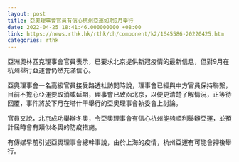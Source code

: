```yaml
---
layout: post
title: 亞奧理事會官員有信心杭州亞運如期9月舉行
date: 2022-04-25 18:41:46.000000000 +08:00
link: https://news.rthk.hk/rthk/ch/component/k2/1645586-20220425.htm
categories: rthk
---
```


亞洲奧林匹克理事會官員表示，已要求北京提供新冠疫情的最新信息，但對9月在杭州舉行亞運會仍然充滿信心。

亞奧理事會一名高級官員接受路透社訪問時說，理事會已經與中方官員保持聯繫，目前不擔心亞運要取消或延期，理事會已致函北京，以便更清楚了解情況，正等待回覆，事件將於下月在塔什干舉行的亞奧理事會執委會上討論。

官員又說，北京成功舉辦冬奧，令亞奧理事會有信心杭州能夠順利舉辦亞運，並預計屆時會有類似冬奧的防疫措施。

有傳媒早前引述亞奧理事會總幹事說，由於上海的疫情，杭州亞運有可能會押後舉行。
